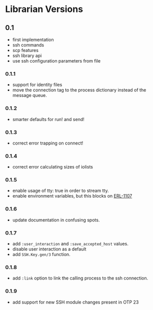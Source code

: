 # Librarian Versions

## 0.1

- first implementation
- ssh commands
- scp features
- ssh library api
- use ssh configuration parameters from file

### 0.1.1

- support for identity files
- move the connection tag to the process dictionary instead of
  the message queue.

### 0.1.2

- smarter defaults for run! and send!

### 0.1.3

- correct error trapping on connect!

### 0.1.4

- correct error calculating sizes of iolists

### 0.1.5

- enable usage of tty: true in order to stream tty.
- enable environment variables, but this blocks on [ERL-1107](https://bugs.erlang.org/browse/ERL-1107/)

### 0.1.6

- update documentation in confusing spots.

### 0.1.7

- add `:user_interaction` and `:save_accepted_host` values.
- disable user interaction as a default
- add `SSH.Key.gen/3` function.

### 0.1.8

- add `:link` option to link the calling process to the ssh connection.

### 0.1.9

- add support for new SSH module changes present in OTP 23
